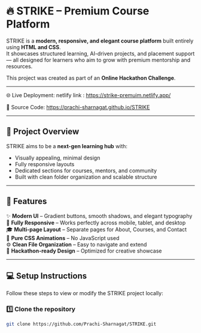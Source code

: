 # 🔥 STRIKE – Premium Course Platform

STRIKE is a **modern, responsive, and elegant course platform** built entirely using **HTML and CSS**.  
It showcases structured learning, AI-driven projects, and placement support — all designed for learners who aim to grow with premium mentorship and resources.

This project was created as part of an **Online Hackathon Challenge**.

---

🌐 Live Deployment: 
netlify link : https://strike-premuim.netlify.app/

💾 Source Code: https://prachi-sharnagat.github.io/STRIKE

---

## 🧩 Project Overview

STRIKE aims to be a **next-gen learning hub** with:
- Visually appealing, minimal design
- Fully responsive layouts
- Dedicated sections for courses, mentors, and community
- Built with clean folder organization and scalable structure

---

## 🧠 Features

✨ **Modern UI** – Gradient buttons, smooth shadows, and elegant typography  
📱 **Fully Responsive** – Works perfectly across mobile, tablet, and desktop  
🎓 **Multi-page Layout** – Separate pages for About, Courses, and Contact  
🌈 **Pure CSS Animations** – No JavaScript used  
⚙️ **Clean File Organization** – Easy to navigate and extend  
🚀 **Hackathon-ready Design** – Optimized for creative showcase

---

## 💻 Setup Instructions

Follow these steps to view or modify the STRIKE project locally:

### 1️⃣ Clone the repository
```bash
git clone https://github.com/Prachi-Sharnagat/STRIKE.git
